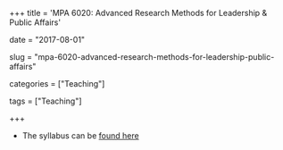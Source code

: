 +++
title = 'MPA 6020: Advanced Research Methods for Leadership & Public Affairs'

date = "2017-08-01"

slug =  "mpa-6020-advanced-research-methods-for-leadership-public-affairs"

categories = ["Teaching"]

tags = ["Teaching"]

+++

- The syllabus can be [found here](https://aniruhil.org/static/teaching/mpa/60200/)



